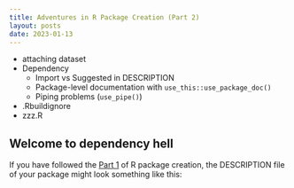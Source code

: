 ```yaml
---
title: Adventures in R Package Creation (Part 2)
layout: posts
date: 2023-01-13
---
```


- attaching dataset
- Dependency
  - Import vs Suggested in DESCRIPTION
  - Package-level documentation with `use_this::use_package_doc()`
  - Piping problems (`use_pipe()`)
- .Rbuildignore
- zzz.R

## Welcome to dependency hell

If you have followed the [Part 1]() of R package creation, the DESCRIPTION file of your package might look something like this:



